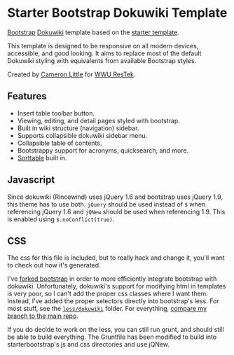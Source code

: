Starter Bootstrap Dokuwiki Template
======

[Bootstrap](http://twitter.github.io/bootstrap/) [Dokuwiki](https://www.dokuwiki.org/dokuwiki) template
based on the [starter template](https://www.dokuwiki.org/template:starter).

This template is designed to be responsive on all modern devices, accessible,
and good looking. It aims to replace most of the default Dokuwiki styling with
equivalents from available Bootstrap styles.

Created by [Cameron Little](http://camlittle.com) for [WWU ResTek](http://restek.wwu.edu).

Features
----

  * Insert table toolbar button.
  * Viewing, editing, and detail pages styled with bootstrap.
  * Built in wiki structure (navigation) sidebar.
  * Supports collapsible dokuwiki sidebar menu.
  * Collapsible table of contents.
  * Bootstrappy support for acronyms, quicksearch, and more.
  * [Sorttable](http://www.kryogenix.org/code/browser/sorttable/) built in.

Javascript
----

Since dokuwiki (Rincewind) uses jQuery 1.6 and bootstrap uses jQuery 1.9, this
theme has to use both. ``jQuery`` should be used instead of ``$`` when
referencing jQuery 1.6 and ``jQNew`` should be used when referencing 1.9. This
is enabled using ``$.noConflict(true)``.

CSS
----

The css for this file is included, but to really hack and change it, you'll want
to check out how it's generated.

I've [forked bootstrap](https://github.com/apexskier/bootstrap/tree/starterbootstrap)
in order to more efficiently integrate bootstrap with dokuwiki. Unfortunately,
dokuwiki's support for modifying html in templates is very poor, so I can't add
the proper css classes where I want them. Instead, I've added the proper
selectors directly into bootstrap's less. For most stuff, see the
[`less/dokuwiki`](https://github.com/apexskier/bootstrap/tree/starterbootstrap/less/dokuwiki)
folder. For everything, [compare my branch to the main
repo](https://github.com/apexskier/bootstrap/compare/starterbootstrap).

If you do decide to work on the less, you can still run grunt, and should still
be able to build everything. The Gruntfile has been modified to build into
starterbootstrap's js and css directories and use jQNew.
